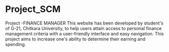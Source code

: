# Project_SCM
Project -FINANCE MANAGER
This website has been developed by student's of G-21, Chitkara University, to help users attain access to personal finance management criteria with a user-friendly interface and easy navigation. This project aims to increase one's ability to determine their earning and spending.